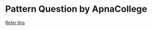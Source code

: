# Pattern Question by ApnaCollege

<a href="https://github.com/Aman-Yadav-1/java/blob/master/DS/Patterns/ApnaColllege/Refer.pdf">Refer this</a>
